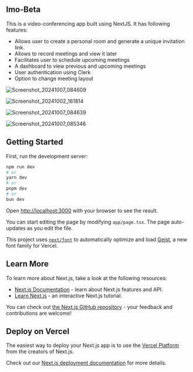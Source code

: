 
## Imo-Beta 

This is a video-conferencing app built using NextJS. 
It has following features:
- Allows user to create a personal room and generate a unique invitation link.
- Allows to record meetings and view it later
- Facilitates user to schedule upcoming meetings
- A dashboard to view previous and upcoming meetings
- User authentication using Clerk
- Option to change meeting layout

![Screenshot_20241007_084609](https://github.com/user-attachments/assets/0777ce1f-922c-4a91-9673-cfdeb3896f97)

![Screenshot_20241002_161814](https://github.com/user-attachments/assets/7679c089-6685-4eef-a7f9-f952e4795a58)

![Screenshot_20241007_084639](https://github.com/user-attachments/assets/a6f45428-19ee-4616-bb7a-401afb97abd5)

![Screenshot_20241007_085346](https://github.com/user-attachments/assets/d1010bd7-5ed3-4962-829d-ebff89320db6)


## Getting Started

First, run the development server:

```bash
npm run dev
# or
yarn dev
# or
pnpm dev
# or
bun dev
```

Open [http://localhost:3000](http://localhost:3000) with your browser to see the result.

You can start editing the page by modifying `app/page.tsx`. The page auto-updates as you edit the file.

This project uses [`next/font`](https://nextjs.org/docs/app/building-your-application/optimizing/fonts) to automatically optimize and load [Geist](https://vercel.com/font), a new font family for Vercel.

## Learn More

To learn more about Next.js, take a look at the following resources:

- [Next.js Documentation](https://nextjs.org/docs) - learn about Next.js features and API.
- [Learn Next.js](https://nextjs.org/learn) - an interactive Next.js tutorial.

You can check out [the Next.js GitHub repository](https://github.com/vercel/next.js) - your feedback and contributions are welcome!

## Deploy on Vercel

The easiest way to deploy your Next.js app is to use the [Vercel Platform](https://vercel.com/new?utm_medium=default-template&filter=next.js&utm_source=create-next-app&utm_campaign=create-next-app-readme) from the creators of Next.js.

Check out our [Next.js deployment documentation](https://nextjs.org/docs/app/building-your-application/deploying) for more details.
